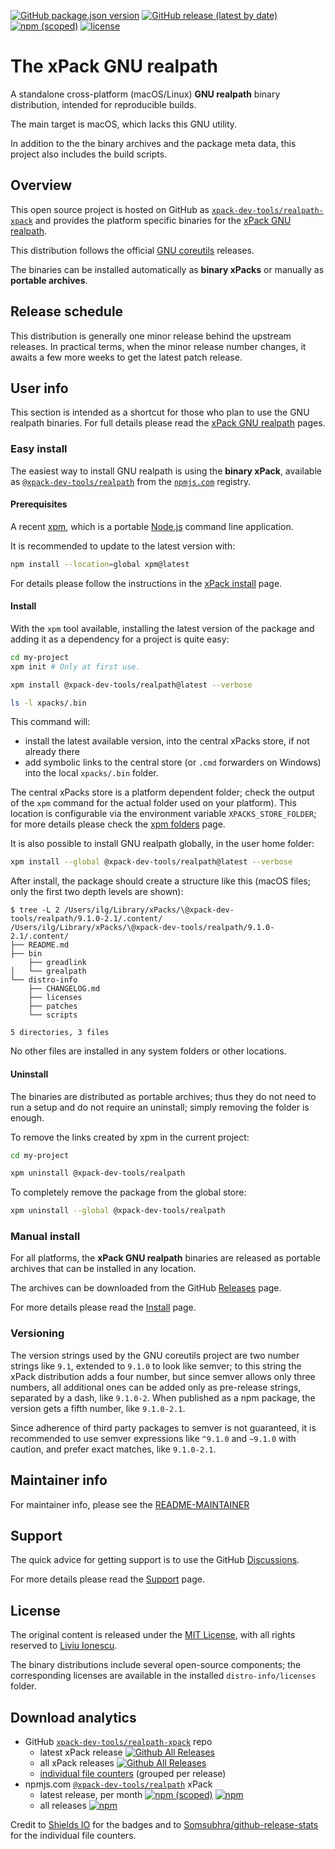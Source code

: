 
[![GitHub package.json version](https://img.shields.io/github/package-json/v/xpack-dev-tools/realpath-xpack)](https://github.com/xpack-dev-tools/realpath-xpack/blob/xpack/package.json)
[![GitHub release (latest by date)](https://img.shields.io/github/v/release/xpack-dev-tools/realpath-xpack)](https://github.com/xpack-dev-tools/realpath-xpack/releases/)
[![npm (scoped)](https://img.shields.io/npm/v/@xpack-dev-tools/realpath.svg?color=blue)](https://www.npmjs.com/package/@xpack-dev-tools/realpath/)
[![license](https://img.shields.io/github/license/xpack-dev-tools/realpath-xpack)](https://github.com/xpack-dev-tools/realpath-xpack/blob/xpack/LICENSE)

# The xPack GNU realpath

A standalone cross-platform (macOS/Linux) **GNU realpath**
binary distribution, intended for reproducible builds.

The main target is macOS, which lacks this GNU utility.

In addition to the the binary archives and the package meta data,
this project also includes the build scripts.

## Overview

This open source project is hosted on GitHub as
[`xpack-dev-tools/realpath-xpack`](https://github.com/xpack-dev-tools/realpath-xpack)
and provides the platform specific binaries for the
[xPack GNU realpath](https://xpack.github.io/realpath/).

This distribution follows the official
[GNU coreutils](https://www.gnu.org/software/coreutils/) releases.

The binaries can be installed automatically as **binary xPacks** or manually as
**portable archives**.

## Release schedule

This distribution is generally one minor release behind the upstream releases.
In practical terms, when the minor release number changes, it awaits a few
more weeks to get the latest patch release.

## User info

This section is intended as a shortcut for those who plan
to use the GNU realpath binaries. For full details please read the
[xPack GNU realpath](https://xpack.github.io/realpath/) pages.

### Easy install

The easiest way to install GNU realpath is using the **binary xPack**, available as
[`@xpack-dev-tools/realpath`](https://www.npmjs.com/package/@xpack-dev-tools/realpath)
from the [`npmjs.com`](https://www.npmjs.com) registry.

#### Prerequisites

A recent [xpm](https://xpack.github.io/xpm/),
which is a portable [Node.js](https://nodejs.org/) command line application.

It is recommended to update to the latest version with:

```sh
npm install --location=global xpm@latest
```

For details please follow the instructions in the
[xPack install](https://xpack.github.io/install/) page.

#### Install

With the `xpm` tool available, installing
the latest version of the package and adding it as
a dependency for a project is quite easy:

```sh
cd my-project
xpm init # Only at first use.

xpm install @xpack-dev-tools/realpath@latest --verbose

ls -l xpacks/.bin
```

This command will:

- install the latest available version,
into the central xPacks store, if not already there
- add symbolic links to the central store
(or `.cmd` forwarders on Windows) into
the local `xpacks/.bin` folder.

The central xPacks store is a platform dependent
folder; check the output of the `xpm` command for the actual
folder used on your platform).
This location is configurable via the environment variable
`XPACKS_STORE_FOLDER`; for more details please check the
[xpm folders](https://xpack.github.io/xpm/folders/) page.

It is also possible to install GNU realpath globally, in the user home folder:

```sh
xpm install --global @xpack-dev-tools/realpath@latest --verbose
```

After install, the package should create a structure like this (macOS files;
only the first two depth levels are shown):

```console
$ tree -L 2 /Users/ilg/Library/xPacks/\@xpack-dev-tools/realpath/9.1.0-2.1/.content/
/Users/ilg/Library/xPacks/\@xpack-dev-tools/realpath/9.1.0-2.1/.content/
├── README.md
├── bin
    ├── greadlink
│   └── grealpath
└── distro-info
    ├── CHANGELOG.md
    ├── licenses
    ├── patches
    └── scripts

5 directories, 3 files
```

No other files are installed in any system folders or other locations.

#### Uninstall

The binaries are distributed as portable archives; thus they do not need
to run a setup and do not require an uninstall; simply removing the
folder is enough.

To remove the links created by xpm in the current project:

```sh
cd my-project

xpm uninstall @xpack-dev-tools/realpath
```

To completely remove the package from the global store:

```sh
xpm uninstall --global @xpack-dev-tools/realpath
```

### Manual install

For all platforms, the **xPack GNU realpath**
binaries are released as portable
archives that can be installed in any location.

The archives can be downloaded from the
GitHub [Releases](https://github.com/xpack-dev-tools/realpath-xpack/releases/)
page.

For more details please read the
[Install](https://xpack.github.io/realpath/install/) page.

### Versioning

The version strings used by the GNU coreutils project are two number strings
like `9.1`, extended to `9.1.0` to look like semver;
to this string the xPack distribution adds a four number,
but since semver allows only three numbers, all additional ones can
be added only as pre-release strings, separated by a dash,
like `9.1.0-2`. When published as a npm package, the version gets
a fifth number, like `9.1.0-2.1`.

Since adherence of third party packages to semver is not guaranteed,
it is recommended to use semver expressions like `^9.1.0` and `~9.1.0`
with caution, and prefer exact matches, like `9.1.0-2.1`.

## Maintainer info

For maintainer info, please see the
[README-MAINTAINER](https://github.com/xpack-dev-tools/realpath-xpack/blob/xpack/README-MAINTAINER.md)

## Support

The quick advice for getting support is to use the GitHub
[Discussions](https://github.com/xpack-dev-tools/realpath-xpack/discussions/).

For more details please read the
[Support](https://xpack.github.io/realpath/support/) page.

## License

The original content is released under the
[MIT License](https://opensource.org/licenses/MIT), with all rights
reserved to [Liviu Ionescu](https://github.com/ilg-ul/).

The binary distributions include several open-source components; the
corresponding licenses are available in the installed
`distro-info/licenses` folder.

## Download analytics

- GitHub [`xpack-dev-tools/realpath-xpack`](https://github.com/xpack-dev-tools/realpath-xpack/) repo
  - latest xPack release
[![Github All Releases](https://img.shields.io/github/downloads/xpack-dev-tools/realpath-xpack/latest/total.svg)](https://github.com/xpack-dev-tools/realpath-xpack/releases/)
  - all xPack releases [![Github All Releases](https://img.shields.io/github/downloads/xpack-dev-tools/realpath-xpack/total.svg)](https://github.com/xpack-dev-tools/realpath-xpack/releases/)
  - [individual file counters](https://somsubhra.github.io/github-release-stats/?username=xpack-dev-tools&repository=realpath-xpack) (grouped per release)
- npmjs.com [`@xpack-dev-tools/realpath`](https://www.npmjs.com/package/@xpack-dev-tools/realpath/) xPack
  - latest release, per month
[![npm (scoped)](https://img.shields.io/npm/v/@xpack-dev-tools/realpath.svg)](https://www.npmjs.com/package/@xpack-dev-tools/realpath/)
[![npm](https://img.shields.io/npm/dm/@xpack-dev-tools/realpath.svg)](https://www.npmjs.com/package/@xpack-dev-tools/realpath/)
  - all releases [![npm](https://img.shields.io/npm/dt/@xpack-dev-tools/realpath.svg)](https://www.npmjs.com/package/@xpack-dev-tools/realpath/)

Credit to [Shields IO](https://shields.io) for the badges and to
[Somsubhra/github-release-stats](https://github.com/Somsubhra/github-release-stats)
for the individual file counters.
